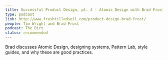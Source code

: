 ```yaml
---
title: Successful Product Design, pt. 4 - Atomic Design with Brad Frost
type: podcast
link: http://www.freshtilledsoil.com/product-design-brad-frost/
people: Tim Wright and Brad Frost
podcast: The Dirt
status: recommended
---
```


Brad discusses Atomic Design, designing systems, Pattern Lab, style guides, and why these are good practices.
